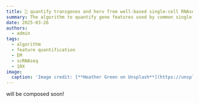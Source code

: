 ```yaml
---
title: 🧬 quantify transgenes and herv from well-based single-cell RNAseq
summary: The algorithm to quantify gene features used by common single-cell RNAseq analysis cannot represent hERV which overlap frequently with genes. Here I discussed the algorithms for feature quantification, and successfully quantified hERV and transgenes by implementing the proper one  
date: 2025-03-26
authors:
  - admin
tags:
  - algorithm
  - feature quantification
  - EM
  - scRNAseq
  - 10X
image:
  caption: 'Image credit: [**Heather Green on Unsplash**](https://unsplash.com)'
---
```


will be composed soon!

